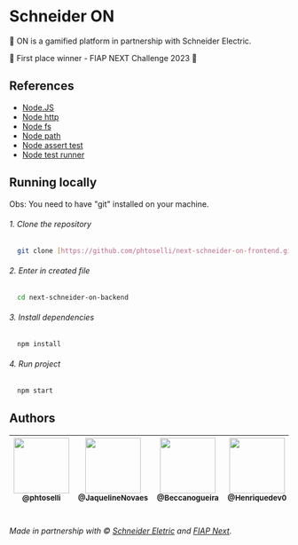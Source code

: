 # Schneider ON

🌱 ON is a gamified platform in partnership with Schneider Electric.

🥇 First place winner - FIAP NEXT Challenge 2023 🥇

## References
- [Node.JS](https://nodejs.org/en/docs)
- [Node http](https://nodejs.org/api/http.html)
- [Node fs](https://nodejs.org/api/fs.html)
- [Node path](https://nodejs.org/api/path.html)
- [Node assert test](https://nodejs.org/api/assert.html)
- [Node test runner](https://nodejs.org/api/test.html)

## Running locally
  Obs: You need to have "git" installed on your machine.

###### 1. Clone the repository
``` bash
  git clone [https://github.com/phtoselli/next-schneider-on-frontend.git](https://github.com/phtoselli/FIAP-next-schneider-on-backend.git)
```
###### 2. Enter in created file
``` bash
  cd next-schneider-on-backend
```
###### 3. Install dependencies
``` bash
  npm install
```
###### 4. Run project
``` bash
  npm start
```


## Authors

| [<img width="100" src="https://avatars.githubusercontent.com/u/73919445?v=4&s=115"><br><sub>@phtoselli</sub>](https://www.linkedin.com/in/phtoselli/) | [<img width="100" src="https://avatars.githubusercontent.com/u/98557538?v=4&s=80"><br><sub>@JaquelineNovaes</sub>](https://github.com/JaquelineNovaes) | [<img width="100" src="https://avatars.githubusercontent.com/u/135247016?v=4&s=115"><br><sub>@Beccanogueira</sub>](https://github.com/Beccanogueira) | [<img width="100" src="https://avatars.githubusercontent.com/u/124810959?v=4&s=115"><br><sub>@Henriquedev0</sub>](https://github.com/Henriquedev0) | [<img width="100" src="https://avatars.githubusercontent.com/u/135075505?v=4&s=115"><br><sub>@SophiaARL</sub>](https://github.com/SophiaARL) |
| :---: | :---: | :---: | :---: | :---: |

#

###### Made in partnership with &copy; [Schneider Eletric](https://www.se.com/ww/en/) and [FIAP Next](https://www.fiap.com.br/next/).
